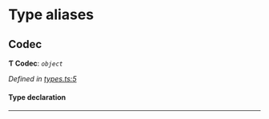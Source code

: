 

# Type aliases

<a id="codec"></a>

##  Codec

**Ƭ Codec**: *`object`*

*Defined in [types.ts:5](https://github.com/polkadot-js/common/blob/caec22d/packages/trie-codec/src/types.ts#L5)*

#### Type declaration

___

